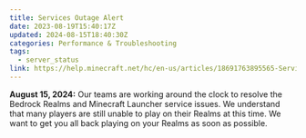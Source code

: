 ```yaml
---
title: Services Outage Alert
date: 2023-08-19T15:40:17Z
updated: 2024-08-15T18:40:30Z
categories: Performance & Troubleshooting
tags:
  - server_status
link: https://help.minecraft.net/hc/en-us/articles/18691763895565-Services-Outage-Alert
---
```


**August 15, 2024:** Our teams are working around the clock to resolve the Bedrock Realms and Minecraft Launcher service issues. We understand that many players are still unable to play on their Realms at this time. We want to get you all back playing on your Realms as soon as possible.
